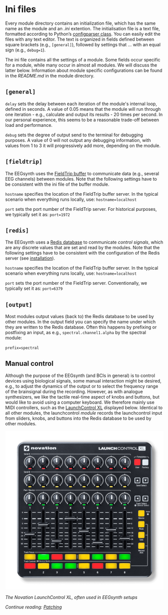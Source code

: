 # Ini files

Every module directory contains an initialization file, which has the same name as the module and an _.ini_ extention. The initialisation file is a text file, formatted according to Python’s [configparser class](https://docs.python.org/2/library/configparser.html). You can easily edit the files with any text editor. The text is organized in fields defined between square brackets (e.g., `[general]`), followed by settings that ... with an equal sign (e.g., `debug=1`).

The ini file contains all the settings of a module. Some fields occur specific for a module, while many occur in almost all modules. We will discuss the latter below. Information about module specific configurations can be found in the _README.md_ in the module directory.

## `[general]`

`delay` sets the delay between each iteration of the module's internal loop, defined in seconds. A value of 0.05 means that the module will run through one iteration - e.g., calculate and output its results - 20 times per second. In our personal experience, this seems to be a reasonable trade-off between load and performance.

`debug` sets the degree of output send to the terminal for debugging purposes. A value of 0 will not output any debugging information, with values from 1 to 3 it will progressively add more, depending on the module.

## `[fieldtrip]`

The EEGsynth uses the [FieldTrip buffer](buffer.md) to communicate data (e.g., several EEG channels) between modules. Note that the following settings have to be consistent with the ini file of the buffer module.

`hostname` specifies the location of the FieldTrip buffer server. In the typical scenario when everything runs locally, use: `hostname=localhost`

`port` sets the port number of the FieldTrip server. For historical purposes, we typically set it as: `port=1972`

## `[redis]`

The EEGsynth uses a [Redis database](http://Redis.io/) to communicate _control signals_, which are any discrete values that are set and read by the modules. Note that the following settings have to be consistent with the configuration of the Redis server (see [installation](installation.md)).

`hostname` specifies the location of the FieldTrip buffer server. In the typical scenario when everything runs locally, use: `hostname=localhost`

`port` sets the port number of the FieldTrip server. Conventionally, we typically set it as: `port=6379`

## `[output]`

Most modules output values (back to) the Redis database to be used by other modules. In the output field you can specify the name under which they are written to the Redis database. Often this happens by prefixing or postfixing an input, as e.g., `spectral.channel1.alpha` by the spectral module:

`prefix=spectral`

## Manual control

Although the purpose of the EEGsynth (and BCIs in general) is to control devices using biological signals, some manual interaction might be desired, e.g., to adjust the dynamics of the output or to select the frequency range of the brainsignal during the recording. However, as with analogue synthesizers, we like the tactile real-time aspect of knobs and buttons, but would like to avoid using a computer keyboard. We therefore mainly use MIDI controllers, such as the [LaunchControl XL](https://global.novationmusic.com/launch/launch-control-xl) displayed below. Identical to all other modules, the launchcontrol _module_ records the launchcontrol input from sliders, knobs, and buttons into the Redis database to be used by other modules.

![](figures/launch-control-xl.png)

_The Novation LaunchControl XL, often used in EEGsynth setups_

_Continue reading: [Patching](patching.md)_
